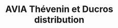 ---
title: "AVIA Thévenin et Ducros distribution"
url: /levier/avia-thevenin-et-ducros-distribution/
shop: carburant
---